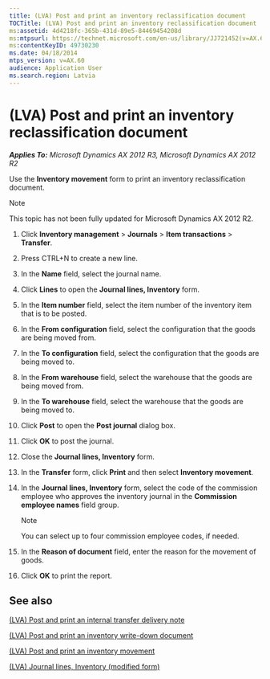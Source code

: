 ```yaml
---
title: (LVA) Post and print an inventory reclassification document
TOCTitle: (LVA) Post and print an inventory reclassification document
ms:assetid: 4d4218fc-365b-431d-89e5-84469454208d
ms:mtpsurl: https://technet.microsoft.com/en-us/library/JJ721452(v=AX.60)
ms:contentKeyID: 49730230
ms.date: 04/18/2014
mtps_version: v=AX.60
audience: Application User
ms.search.region: Latvia
---
```


# (LVA) Post and print an inventory reclassification document 


_**Applies To:** Microsoft Dynamics AX 2012 R3, Microsoft Dynamics AX 2012 R2_

Use the **Inventory movement** form to print an inventory reclassification document.


> [!NOTE]
> <P>This topic has not been fully updated for Microsoft Dynamics AX 2012 R2.</P>



1.  Click **Inventory management** \> **Journals** \> **Item transactions** \> **Transfer**.

2.  Press CTRL+N to create a new line.

3.  In the **Name** field, select the journal name.

4.  Click **Lines** to open the **Journal lines, Inventory** form.

5.  In the **Item number** field, select the item number of the inventory item that is to be posted.

6.  In the **From configuration** field, select the configuration that the goods are being moved from.

7.  In the **To configuration** field, select the configuration that the goods are being moved to.

8.  In the **From warehouse** field, select the warehouse that the goods are being moved from.

9.  In the **To warehouse** field, select the warehouse that the goods are being moved to.

10. Click **Post** to open the **Post journal** dialog box.

11. Click **OK** to post the journal.

12. Close the **Journal lines, Inventory** form.

13. In the **Transfer** form, click **Print** and then select **Inventory movement**.

14. In the **Journal lines, Inventory** form, select the code of the commission employee who approves the inventory journal in the **Commission employee names** field group.
    

    > [!NOTE]
    > <P>You can select up to four commission employee codes, if needed.</P>



15. In the **Reason of document** field, enter the reason for the movement of goods.

16. Click **OK** to print the report.

## See also

[(LVA) Post and print an internal transfer delivery note](lva-post-and-print-an-internal-transfer-delivery-note.md)

[(LVA) Post and print an inventory write-down document](lva-post-and-print-an-inventory-write-down-document.md)

[(LVA) Post and print an inventory movement](lva-post-and-print-an-inventory-movement.md)

[(LVA) Journal lines, Inventory (modified form)](https://technet.microsoft.com/en-us/library/jj721417\(v=ax.60\))

  


